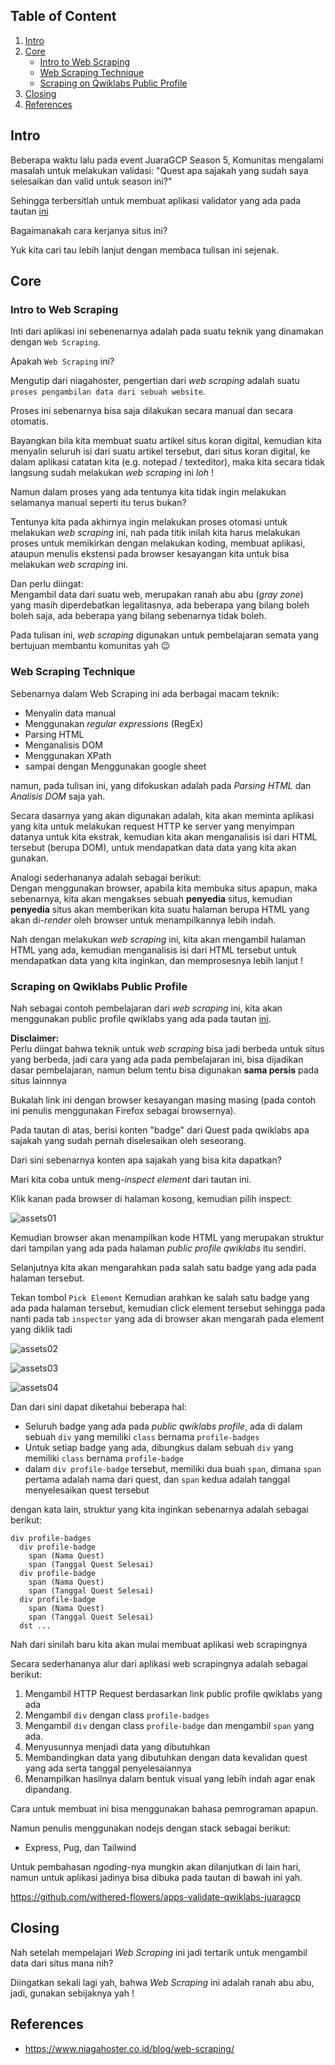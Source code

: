 
## Table of Content
1. [Intro](#intro)
1. [Core](#core)
    - [Intro to Web Scraping](#intro-to-web-scraping)
    - [Web Scraping Technique](#web-scraping-technique)
    - [Scraping on Qwiklabs Public Profile](#scraping-on-qwiklabs-public-profile)
1. [Closing](#closing)
1. [References](#references)

## Intro
Beberapa waktu lalu pada event JuaraGCP Season 5, Komunitas mengalami masalah untuk melakukan validasi: "Quest apa sajakah yang sudah saya selesaikan dan valid untuk season ini?"

Sehingga terbersitlah untuk membuat aplikasi validator yang ada pada tautan [ini](https://juaragcps5-qwik-validator.herokuapp.com/)

Bagaimanakah cara kerjanya situs ini?

Yuk kita cari tau lebih lanjut dengan membaca tulisan ini sejenak.

## Core

### Intro to Web Scraping
Inti dari aplikasi ini sebenenarnya adalah pada suatu teknik yang dinamakan dengan `Web Scraping`.

Apakah `Web Scraping` ini?

Mengutip dari niagahoster, pengertian dari *web scraping* adalah suatu `proses pengambilan data dari sebuah website`.

Proses ini sebenarnya bisa saja dilakukan secara manual dan secara otomatis.

Bayangkan bila kita membuat suatu artikel situs koran digital, kemudian kita menyalin seluruh isi dari suatu artikel tersebut, dari situs koran digital, ke dalam aplikasi catatan kita (e.g. notepad / texteditor), maka kita secara tidak langsung sudah melakukan *web scraping* ini *loh* !

Namun dalam proses yang ada tentunya kita tidak ingin melakukan selamanya manual seperti itu terus bukan?

Tentunya kita pada akhirnya ingin melakukan proses otomasi untuk melakukan *web scraping* ini, nah pada titik inilah kita harus melakukan proses untuk memikirkan dengan melakukan koding, membuat aplikasi, ataupun menulis ekstensi pada browser kesayangan kita untuk bisa melakukan *web scraping* ini.

Dan perlu diingat:  
Mengambil data dari suatu web, merupakan ranah abu abu (*gray zone*) yang masih diperdebatkan legalitasnya, ada beberapa yang bilang boleh boleh saja, ada beberapa yang bilang sebenarnya tidak boleh.

Pada tulisan ini, *web scraping* digunakan untuk pembelajaran semata yang bertujuan membantu komunitas yah 😉

### Web Scraping Technique
Sebenarnya dalam Web Scraping ini ada berbagai macam teknik:
- Menyalin data manual
- Menggunakan *regular expressions* (RegEx)
- Parsing HTML
- Menganalisis DOM
- Menggunakan XPath
- sampai dengan Menggunakan google sheet

namun, pada tulisan ini, yang difokuskan adalah pada *Parsing HTML* dan *Analisis DOM* saja yah.

Secara dasarnya yang akan digunakan adalah, kita akan meminta aplikasi yang kita untuk melakukan request HTTP ke server yang menyimpan datanya untuk kita ekstrak, kemudian kita akan menganalisis isi dari HTML tersebut (berupa DOM), untuk mendapatkan data data yang kita akan gunakan.

Analogi sederhananya adalah sebagai berikut:  
Dengan menggunakan browser, apabila kita membuka situs apapun, maka sebenarnya, kita akan mengakses sebuah **penyedia** situs, kemudian **penyedia** situs akan memberikan kita suatu halaman berupa HTML yang akan di-*render* oleh browser untuk menampilkannya lebih indah.

Nah dengan melakukan *web scraping* ini, kita akan mengambil halaman HTML yang ada, kemudian menganalisis isi dari HTML tersebut untuk mendapatkan data yang kita inginkan, dan memprosesnya lebih lanjut !

### Scraping on Qwiklabs Public Profile
Nah sebagai contoh pembelajaran dari *web scraping* ini, kita akan menggunakan public profile qwiklabs yang ada pada tautan [ini](https://www.qwiklabs.com/public_profiles/bfc56f2a-5078-4b06-8fd8-7defddf3db6e).

**Disclaimer:**  
Perlu diingat bahwa teknik untuk *web scraping* bisa jadi berbeda untuk situs yang berbeda, jadi cara yang ada pada pembelajaran ini, bisa dijadikan dasar pembelajaran, namun belum tentu bisa digunakan **sama persis** pada situs lainnnya

Bukalah link ini dengan browser kesayangan masing masing (pada contoh ini penulis menggunakan Firefox sebagai browsernya).

Pada tautan di atas, berisi konten "badge" dari Quest pada qwiklabs apa sajakah yang sudah pernah diselesaikan oleh seseorang.

Dari sini sebenarnya konten apa sajakah yang bisa kita dapatkan?

Mari kita coba untuk meng-*inspect element* dari tautan ini.

Klik kanan pada browser di halaman kosong, kemudian pilih inspect:

![assets01](/assets/image01.png)

Kemudian browser akan menampilkan kode HTML yang merupakan struktur dari tampilan yang ada pada halaman *public profile qwiklabs* itu sendiri.

Selanjutnya kita akan mengarahkan pada salah satu badge yang ada pada halaman tersebut.

Tekan tombol `Pick Element` Kemudian arahkan ke salah satu badge yang ada pada halaman tersebut, kemudian click element tersebut sehingga pada nanti pada tab `inspector` yang ada di browser akan mengarah pada element yang diklik tadi

![assets02](/assets/image02.png)

![assets03](/assets/image03.png)

![assets04](/assets/image04.png)

Dan dari sini dapat diketahui beberapa hal:
- Seluruh badge yang ada pada *public qwiklabs profile*, ada di dalam sebuah `div` yang memiliki `class` bernama `profile-badges`
- Untuk setiap badge yang ada, dibungkus dalam sebuah `div` yang memiliki `class` bernama `profile-badge`
- dalam `div profile-badge` tersebut, memiliki dua buah `span`, dimana `span` pertama adalah nama dari quest, dan `span` kedua adalah tanggal menyelesaikan quest tersebut

dengan kata lain, struktur yang kita inginkan sebenarnya adalah sebagai berikut:

```
div profile-badges
  div profile-badge
    span (Nama Quest)
    span (Tanggal Quest Selesai)
  div profile-badge
    span (Nama Quest)
    span (Tanggal Quest Selesai)
  div profile-badge
    span (Nama Quest)
    span (Tanggal Quest Selesai)
  dst ...
```

Nah dari sinilah baru kita akan mulai membuat aplikasi web scrapingnya

Secara sederhananya alur dari aplikasi web scrapingnya adalah sebagai berikut:
1. Mengambil HTTP Request berdasarkan link public profile qwiklabs yang ada
2. Mengambil `div` dengan class `profile-badges`
3. Mengambil `div` dengan class `profile-badge` dan mengambil `span` yang ada.
4. Menyusunnya menjadi data yang dibutuhkan
5. Membandingkan data yang dibutuhkan dengan data kevalidan quest yang ada serta tanggal penyelesaiannya
6. Menampilkan hasilnya dalam bentuk visual yang lebih indah agar enak dipandang.

Cara untuk membuat ini bisa menggunakan bahasa pemrograman apapun.

Namun penulis menggunakan nodejs dengan stack sebagai berikut:
- Express, Pug, dan Tailwind

Untuk pembahasan *ngoding*-nya mungkin akan dilanjutkan di lain hari, namun untuk aplikasi jadinya bisa dibuka pada tautan di bawah ini yah.

https://github.com/withered-flowers/apps-validate-qwiklabs-juaragcp

## Closing
Nah setelah mempelajari *Web Scraping* ini jadi tertarik untuk mengambil data dari situs mana nih?

Diingatkan sekali lagi yah, bahwa *Web Scraping* ini adalah ranah abu abu, jadi, gunakan sebijaknya yah !

## References
- https://www.niagahoster.co.id/blog/web-scraping/